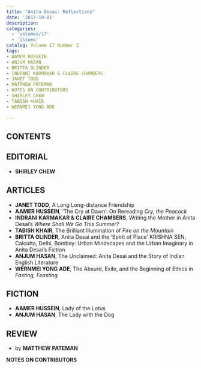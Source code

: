 ```yaml
---
title: "Anita Desai: Reflections"
date: '2017-10-01'
description:
categories:
  - 'volumes/17'
  - 'issues'
catalog: Volume 17 Number 2
tags:
- AAMER HUSSEIN
- ANJUM HASAN
- BRITTA OLINDER
- INDRANI KARMAKAR & CLAIRE CHAMBERS
- JANET TODD
- MATTHEW PATEMAN
- NOTES ON CONTRIBUTORS
- SHIRLEY CHEW
- TABISH KHAIR
- WERNMEI YONG ADE

---
```


## CONTENTS  

## EDITORIAL

- **SHIRLEY CHEW**

## ARTICLES

- **JANET TODD**, A Long Long-distance Friendship
- **AAMER HUSSEIN**, ‘The Cry at Dawn’: On Rereading *Cry, the Peacock*
- **INDRANI KARMAKAR & CLAIRE CHAMBERS**, Writing the Mother in Anita Desai’s *Where Shall We Go This Summer?*
- **TABISH KHAIR**, The Brilliant Illumination of *Fire on the Mountain*
- **BRITTA OLINDER**, Anita Desai and the ‘Spirit of Place’
KRISHNA SEN, Calcutta, Delhi, Bombay: Urban Mindscapes and the Urban Imaginary in Anita Desai’s Fiction
- **ANJUM HASAN**, The Unclaimed: Anita Desai and the Story of Indian English Literature
- **WERNMEI YONG ADE**, The Absurd, Exile, and the Beginning of Ethics in *Fasting, Feasting*

## FICTION

- **AAMER HUSSEIN**, Lady of the Lotus
- **ANJUM HASAN**, The Lady with the Dog

## REVIEW

- by **MATTHEW PATEMAN**

**NOTES ON CONTRIBUTORS**
